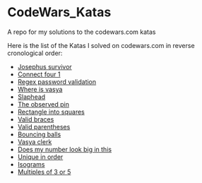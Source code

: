 # CodeWars_Katas
A repo for my solutions to the codewars.com katas

Here is the list of the Katas I solved on codewars.com in reverse cronological order:

- [Josephus survivor](https://www.codewars.com/kata/josephus-survivor/train/javascript)
- [Connect four 1](https://www.codewars.com/kata/connect-four-1/train/javascript)
- [Regex password validation](https://www.codewars.com/kata/regex-password-validation/train/javascript)
- [Where is vasya](https://www.codewars.com/kata/where-is-vasya/train/javascript)
- [Slaphead](https://www.codewars.com/kata/slaphead/train/javascript)
- [The observed pin](https://www.codewars.com/kata/the-observed-pin/train/javascript)
- [Rectangle into squares](https://www.codewars.com/kata/rectangle-into-squares/train/javascript)
- [Valid braces](https://www.codewars.com/kata/valid-braces/train/javascript)
- [Valid parentheses](https://www.codewars.com/kata/valid-parentheses/train/javascript)
- [Bouncing balls](https://www.codewars.com/kata/bouncing-balls/train/javascript)
- [Vasya clerk](https://www.codewars.com/kata/vasya-clerk/train/javascript)
- [Does my number look big in this](https://www.codewars.com/kata/does-my-number-look-big-in-this/train/javascript)
- [Unique in order](https://www.codewars.com/kata/unique-in-order/train/javascript)
- [Isograms](https://www.codewars.com/kata/isograms/train/javascript)
- [Multiples of 3 or 5](https://www.codewars.com/kata/multiples-of-3-or-5/train/javascript)
